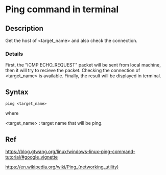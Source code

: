 # Ping command in terminal
## Description
  Get the host of <target_name> and also check the connection. 
### Details
  First, the "ICMP ECHO_REQUEST" packet will be sent from local machine, then it will try to recieve the packet. 
  Checking the connection of <target_name> is available. 
  Finally, the result will be displayed in terminal.
## Syntax
    ping <target_name>

where

<target_name> : target name that will be ping.

## Ref

https://blog.gtwang.org/linux/windows-linux-ping-command-tutorial/#google_vignette

https://en.wikipedia.org/wiki/Ping_(networking_utility)
